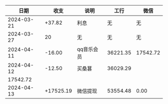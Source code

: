 
|日期|收支|说明|工行|微信|
|---|----|---|---|----|
| 2024-03-21 | +37.82 | 利息  |无|无|
| 2024-03-27 | 20    |   无   |无|无|
| 2024-04-11 | -16.00 | qq音乐会员 | 36221.35 | 17542.72 |
| 2024-04-12 | -12.50 | 买桑葚 | 36029.29 |
17542.72 |
| 2024-04-13 | +17525.19 | 微信提现 | 53554.48 | 0.00 |
